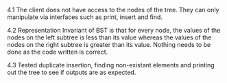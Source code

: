 4.1 The client does not have access to the nodes of the tree. They can only manipulate via interfaces such as print, insert and find.

4.2 Representation Invariant of BST is that for every node, the values of the nodes on the left subtree is less than its value whereas the values of the nodes on the right subtree is greater than its value. Nothing needs to be done as the code written is correct.

4.3 Tested duplicate insertion, finding non-existant elements and printing out the tree to see if outputs are as expected.
